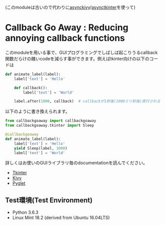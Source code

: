 (このmoduleは古いので代わりに[asynckivy](https://github.com/gottadiveintopython/asynckivy)/[asynctkinter](https://github.com/gottadiveintopython/asynctkinter)を使って)

# Callback Go Away : Reducing annoying callback functions

このmoduleを用いる事で、GUIプログラミングでしばしば起こりうるcallback関数だらけの醜いcodeを減らす事ができます。例えばtkinter向けの以下のコードは

```python
def animate_label(label):
    label['text'] = 'Hello'

    def callback():
        label['text'] = 'World'

    label.after(1000, callback)  # callbackが1秒後(1000ミリ秒後)実行される
```

以下のように書き換えられます。

```python
from callbackgoaway import callbackgoaway
from callbackgoaway.tkinter import Sleep

@callbackgoaway
def animate_label(label):
    label['text'] = 'Hello'
    yield Sleep(label, 1000)
    label['text'] = 'World'
```

詳しくはお使いのGUIライブラリ毎のdocumentationを読んでください。

- [Tkinter](doc/tkinter.md)
- [Kivy](doc/kivy.md)
- [Pyglet](doc/pyglet.md)

## Test環境(Test Environment)

- Python 3.6.3
- Linux Mint 18.2 (derived from Ubuntu 16.04LTS)
